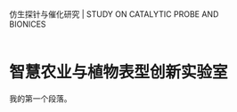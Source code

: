 <html>
<head>
<meta charset="utf-8">
</head>
 
<div class="head">
<div class="head_box">仿生探针与催化研究&nbsp;|&nbsp;STUDY ON CATALYTIC PROBE AND BIONICES&nbsp;&nbsp;&nbsp;&nbsp;&nbsp;&nbsp;&nbsp;&nbsp;&nbsp;&nbsp;&nbsp;&nbsp;&nbsp;&nbsp;&nbsp;&nbsp;&nbsp;&nbsp;&nbsp;&nbsp;&nbsp;&nbsp;&nbsp;&nbsp;&nbsp;&nbsp;&nbsp;&nbsp;&nbsp;&nbsp;&nbsp;&nbsp;&nbsp;&nbsp;&nbsp;&nbsp;&nbsp;&nbsp;&nbsp;&nbsp;&nbsp;&nbsp;&nbsp;&nbsp;&nbsp;&nbsp;&nbsp;&nbsp;&nbsp;&nbsp;&nbsp;&nbsp;&nbsp;&nbsp;&nbsp;&nbsp;&nbsp;&nbsp;&nbsp;&nbsp;&nbsp;&nbsp;&nbsp;&nbsp;&nbsp;&nbsp;&nbsp;&nbsp;&nbsp;&nbsp;&nbsp;&nbsp;&nbsp;&nbsp;&nbsp;&nbsp;&nbsp;&nbsp;&nbsp;&nbsp;&nbsp;&nbsp;&nbsp;&nbsp;&nbsp;&nbsp;&nbsp;&nbsp;&nbsp;&nbsp;&nbsp;&nbsp;&nbsp;&nbsp;&nbsp;&nbsp;&nbsp;&nbsp;&nbsp;&nbsp;&nbsp;&nbsp;&nbsp;&nbsp;&nbsp;&nbsp;&nbsp;&nbsp;&nbsp;&nbsp;&nbsp;&nbsp;&nbsp;&nbsp;&nbsp;&nbsp;&nbsp;&nbsp;&nbsp;&nbsp;&nbsp;&nbsp;&nbsp;&nbsp;&nbsp;&nbsp;&nbsp;&nbsp;&nbsp;
  </div>
</div>
 
<body>
<h1>智慧农业与植物表型创新实验室</h1>
<p>我的第一个段落。</p>

</body>
</html>
